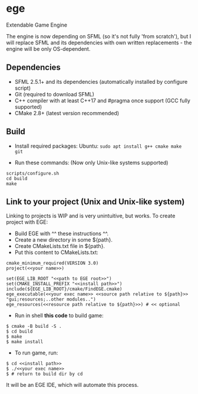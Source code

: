 # ege
Extendable Game Engine

The engine is now depending on SFML (so it's not fully 'from scratch'), but I will replace SFML and its dependencies with own written replacements - the engine will be only OS-dependent.



## Dependencies
* SFML 2.5.1+ and its dependencies (automatically installed by configure script)
* Git (required to download SFML)
* C++ compiler with at least C++17 and #pragma once support (GCC fully supported)
* CMake 2.8+ (latest version recommended)

## Build
* Install required packages:
Ubuntu: ```sudo apt install g++ cmake make git```

* Run these commands:
(Now only Unix-like systems supported)
```
scripts/configure.sh
cd build
make
```

## Link to your project (Unix and Unix-like system)
Linking to projects is WIP and is very unintuitive, but works.
To create project with EGE:

* Build EGE with ^^ these instructions ^^.
* Create a new directory in some ${path}.
* Create CMakeLists.txt file in ${path}.
* Put this content to CMakeLists.txt:
```
cmake_minimum_required(VERSION 3.0)
project(<<your name>>)

set(EGE_LIB_ROOT "<<path to EGE root>>")
set(CMAKE_INSTALL_PREFIX "<<install path>>")
include(${EGE_LIB_ROOT}/cmake/FindEGE.cmake)
ege_executable(<<your exec name>> <<source path relative to ${path}>> "gui;resources;..other modules..")
ege_resources(<<resource path relative to ${path}>>) # << optional

```
* Run in shell **this code** to build game:
```
$ cmake -B build -S .
$ cd build
$ make
$ make install
```
* To run game, run:
```
$ cd <<install path>>
$ ./<<your exec name>>
$ # return to build dir by cd
```

It will be an EGE IDE, which will automate this process.
